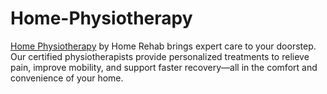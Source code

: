 # Home-Physiotherapy
[Home Physiotherapy](https://homerehab.pk/) by Home Rehab brings expert care to your doorstep. Our certified physiotherapists provide personalized treatments to relieve pain, improve mobility, and support faster recovery—all in the comfort and convenience of your home.
